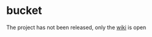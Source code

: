 # bucket
The project has not been released, only the [wiki](https://github.com/getbucket/bucket/wiki) is open
